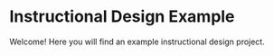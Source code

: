 # Instructional Design Example
Welcome! Here you will find an example instructional design project.
